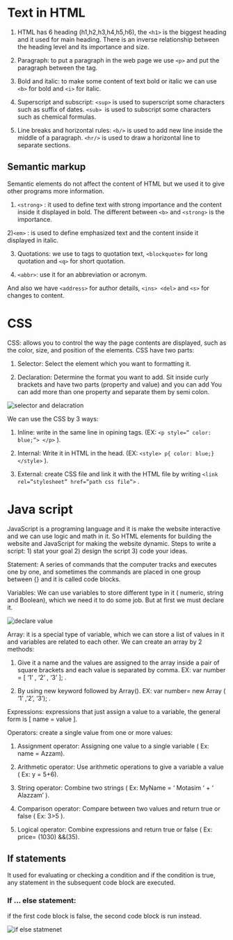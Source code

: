 # Text in HTML 

1) HTML has 6 heading (h1,h2,h3,h4,h5,h6), the `<h1>` is the biggest heading and it used for main heading. There is an inverse relationship between the heading level and its importance and size.  

2) Paragraph: to put a paragraph in the web page we use `<p>` and put the paragraph between the tag.

3) Bold and italic: to make some content of text bold or italic we can use `<b>` for bold and `<i>` for italic.

4) Superscript and subscript: `<sup>` is used to superscript some characters such as suffix of dates. `<sub> `is used to subscript some characters such as chemical formulas.

5) Line breaks and horizontal rules: `<b/>` is used to add new line inside the middle of a paragraph. `<hr/>` is used to draw a horizontal line to separate sections.

## Semantic markup

Semantic elements do not affect the content of HTML but we used it to give other programs more information.

1) `<strong>` : it used to define text with strong importance and the content inside it displayed in bold.
The different between `<b>` and `<strong>` is the importance.

2)`<em>` : is used to define emphasized text and the content inside it displayed in italic.

3) Quotations: we use to tags to quotation text, `<blockquote>` for long quotation and `<q>` for short quotation.

4) `<abbr>`: use it for an abbreviation or acronym.

And also  we have `<address>` for author details, `<ins> <del>` and `<s>` for changes to content.

# CSS

CSS: allows you to control the way the page contents are displayed, such as the color, size, and position of the elements. CSS have two parts:

1) Selector: Select the element which you want to formatting it.

2) Declaration: Determine the format you want to add. Sit inside curly brackets and have two parts (property and value) and you can add You can add more than one property and separate them by semi colon.

![selector and delacration](https://uploads.sitepoint.com/wp-content/uploads/2013/05/figure2.png)

We can use the CSS by 3 ways:

1) Inline: write in the same line in opining tags. (EX: `<p style=” color: blue;”> </p>` ).

2) Internal: Write it in HTML in the head. (EX: `<style> p{ color: blue;} </style>` ).

3) External: create CSS file and link it with the HTML file by writing `<link rel=”stylesheet” href=”path css file”>` .

 # Java script

JavaScript is a programing language and it is make the website interactive and we can use logic and math in it. So HTML elements for building the website and JavaScript for making the website dynamic. Steps to write a script: 1) stat your goal 2) design the script 3) code your ideas.

Statement: A series of commands that the computer tracks and executes one by one, and sometimes the commands are placed in one group between {} and it is called code blocks.

Variables: We can use variables to store different type in it ( numeric, string and Boolean), which we need it to do some job. But at first we must declare it.

![declare value](https://1.bp.blogspot.com/-8UmWFTngfwY/XkVRuoPFfkI/AAAAAAAACmI/93j-FMkA9EYyoRIT1qlJ2sMUbobnWT1UgCLcBGAsYHQ/s1600/javascript_var.png)

Array: it is a special type of variable, which we can store a list of values in it and variables are related to each other. We can create an array by 2 methods:

1) Give it a name and the values are assigned to the array inside a pair of square brackets and each value is separated by comma. EX: var number =   [ ‘1’ , ‘2’ , ‘3’ ]; .

2) By using new keyword followed by Array(). EX: var number= new Array ( ‘1’ ,’2’, ‘3’); .

Expressions: expressions that just assign a value to a variable, the general form is [ name = value ].

Operators: create a single value from one or more values: 

1) Assignment operator: Assigning one value to a single variable ( Ex: name = Azzam).

2) Arithmetic operator: Use arithmetic operations to give a variable a value ( Ex: y = 5+6).

3) String operator: Combine two strings ( Ex: MyName = ‘ Motasim ‘ + ‘ Alazzam’ ).

4) Comparison operator: Compare between two values and return true or false ( Ex: 3>5 ).

5) Logical operator: Combine expressions and return true or false ( Ex: price= (1030) &&(35).

## If statements

It used for evaluating or checking a condition and if the condition is true, any statement in the subsequent code block are executed.

### If … else statement: 

if the first code block is false, the second code block is run instead.

![if else statmenet](https://cdn.programiz.com/sites/tutorial2program/files/js-if-else-statement.png)

